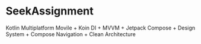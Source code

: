 # SeekAssignment
Kotlin Multiplatform Movile + Koin DI + MVVM + Jetpack Compose + Design System + Compose Navigation + Clean Architecture
